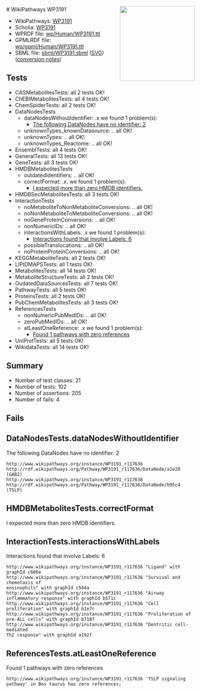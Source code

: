 <img style="float: right; width: 200px" src="../logo.png" />
# WikiPathways WP3191

* WikiPathways: [WP3191](https://identifiers.org/wikipathways:WP3191)
* Scholia: [WP3191](https://scholia.toolforge.org/wikipathways/WP3191)
* WPRDF file: [wp/Human/WP3191.ttl](../wp/Human/WP3191.ttl)
* GPMLRDF file: [wp/gpml/Human/WP3191.ttl](../wp/gpml/Human/WP3191.ttl)
* SBML file: [sbml/WP3191.sbml](../sbml/WP3191.sbml) ([SVG](../sbml/WP3191.svg)) ([conversion notes](../sbml/WP3191.txt))

## Tests
* CASMetabolitesTests: all 2 tests OK!
* ChEBIMetabolitesTests: all 4 tests OK!
* ChemSpiderTests: all 2 tests OK!
* DataNodesTests
    * dataNodesWithoutIdentifier: .x we found 1 problem(s):
        * [The following DataNodes have no identifier: 2](#d2d32fa1)
    * unknownTypes_knownDatasource: .. all OK!
    * unknownTypes: .. all OK!
    * unknownTypes_Reactome: .. all OK!
* EnsemblTests: all 4 tests OK!
* GeneralTests: all 13 tests OK!
* GeneTests: all 3 tests OK!
* HMDBMetabolitesTests
    * outdatedIdentifiers: .. all OK!
    * correctFormat: .x. we found 1 problem(s):
        * [I expected more than zero HMDB identifiers.](#ad154c1e)
* HMDBSecMetabolitesTests: all 3 tests OK!
* InteractionTests
    * noMetaboliteToNonMetaboliteConversions: .. all OK!
    * noNonMetaboliteToMetaboliteConversions: .. all OK!
    * noGeneProteinConversions: .. all OK!
    * nonNumericIDs: .. all OK!
    * interactionsWithLabels: .x we found 1 problem(s):
        * [Interactions found that involve Labels: 6](#630d267d)
    * possibleTranslocations: .. all OK!
    * noProteinProteinConversions: .. all OK!
* KEGGMetaboliteTests: all 2 tests OK!
* LIPIDMAPSTests: all 1 tests OK!
* MetabolitesTests: all 14 tests OK!
* MetaboliteStructureTests: all 2 tests OK!
* OudatedDataSourcesTests: all 7 tests OK!
* PathwayTests: all 5 tests OK!
* ProteinsTests: all 2 tests OK!
* PubChemMetabolitesTests: all 3 tests OK!
* ReferencesTests
    * nonNumericPubMedIDs: .. all OK!
    * zeroPubMedIDs: .. all OK!
    * atLeastOneReference: .x we found 1 problem(s):
        * [Found 1 pathways with zero references](#35eb778e)
* UniProtTests: all 5 tests OK!
* WikidataTests: all 14 tests OK!


## Summary

* Number of test classes: 21
* Number of tests: 102
* Number of assertions: 205
* Number of fails: 4

## Fails

<a name="d2d32fa1" />

## DataNodesTests.dataNodesWithoutIdentifier

The following DataNodes have no identifier: 2
```
http://www.wikipathways.org/instance/WP3191_r117636 http://rdf.wikipathways.org/Pathway/WP3191_r117636/DataNode/a1e28 (GAB2)
http://www.wikipathways.org/instance/WP3191_r117636 http://rdf.wikipathways.org/Pathway/WP3191_r117636/DataNode/b95c4 (TSLP)
```

<a name="ad154c1e" />

## HMDBMetabolitesTests.correctFormat

I expected more than zero HMDB identifiers.
<a name="630d267d" />

## InteractionTests.interactionsWithLabels

Interactions found that involve Labels: 6
```
http://www.wikipathways.org/instance/WP3191_r117636 "Ligand" with graphId c686e
http://www.wikipathways.org/instance/WP3191_r117636 "Survival and chemotaxis of
eosinophils" with graphId c564a
http://www.wikipathways.org/instance/WP3191_r117636 "Airway inflammatory response" with graphId b571c
http://www.wikipathways.org/instance/WP3191_r117636 "Cell 
proliferation" with graphId b1e7c
http://www.wikipathways.org/instance/WP3191_r117636 "Proliferation of
pre-ALL cells" with graphId b7187
http://www.wikipathways.org/instance/WP3191_r117636 "Dentritic cell-mediated
Th2 response" with graphId a192f
```

<a name="35eb778e" />

## ReferencesTests.atLeastOneReference

Found 1 pathways with zero references
```
http://www.wikipathways.org/instance/WP3191_r117636 'TSLP signaling pathway' in Bos taurus has zero references; 
```

